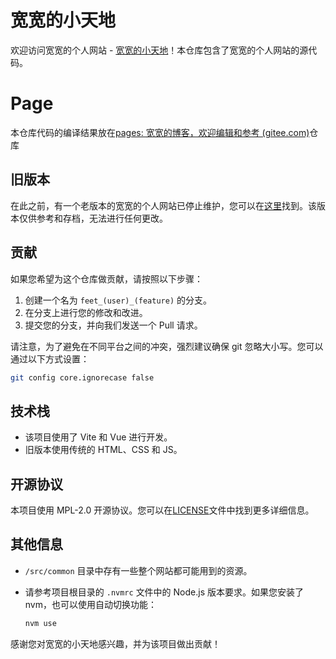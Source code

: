 # 宽宽的小天地

欢迎访问宽宽的个人网站 - [宽宽的小天地](https://kuankuan2007.gitee.io/)！本仓库包含了宽宽的个人网站的源代码。

# Page

本仓库代码的编译结果放在[pages: 宽宽的博客，欢迎编辑和参考 (gitee.com)](https://gitee.com/kuankuan2007/kuankuan2007)仓库

## 旧版本

在此之前，有一个老版本的宽宽的个人网站已停止维护，您可以在[这里](https://gitee.com/kuankuan2007/website-old)找到。该版本仅供参考和存档，无法进行任何更改。

## 贡献

如果您希望为这个仓库做贡献，请按照以下步骤：

1. 创建一个名为 `feet_(user)_(feature)` 的分支。
2. 在分支上进行您的修改和改进。
3. 提交您的分支，并向我们发送一个 Pull 请求。

请注意，为了避免在不同平台之间的冲突，强烈建议确保 git 忽略大小写。您可以通过以下方式设置：

```bash
git config core.ignorecase false
```

## 技术栈

- 该项目使用了 Vite 和 Vue 进行开发。
- 旧版本使用传统的 HTML、CSS 和 JS。

## 开源协议

本项目使用 MPL-2.0 开源协议。您可以在[LICENSE](./LICENSE)文件中找到更多详细信息。

## 其他信息

- `/src/common` 目录中存有一些整个网站都可能用到的资源。
- 请参考项目根目录的 `.nvmrc` 文件中的 Node.js 版本要求。如果您安装了 nvm，也可以使用自动切换功能：

  ```bash
  nvm use
  ```

感谢您对宽宽的小天地感兴趣，并为该项目做出贡献！
